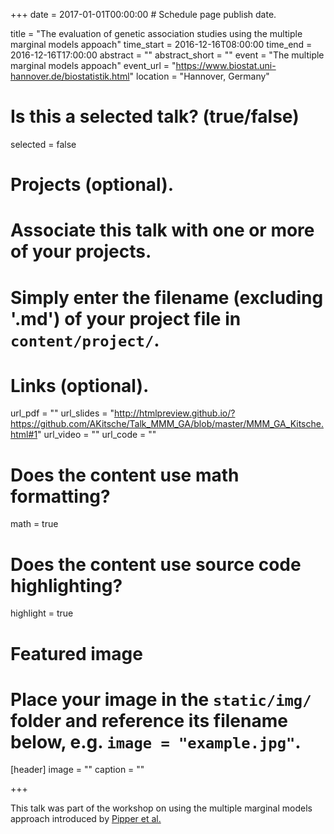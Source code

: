+++
date = 2017-01-01T00:00:00  # Schedule page publish date.

title = "The evaluation of genetic association studies using the multiple marginal models appoach"
time_start = 2016-12-16T08:00:00
time_end = 2016-12-16T17:00:00
abstract = ""
abstract_short = ""
event = "The multiple marginal models appoach"
event_url = "https://www.biostat.uni-hannover.de/biostatistik.html"
location = "Hannover, Germany"


# Is this a selected talk? (true/false)
selected = false

# Projects (optional).
#   Associate this talk with one or more of your projects.
#   Simply enter the filename (excluding '.md') of your project file in `content/project/`.

# Links (optional).
url_pdf = ""
url_slides = "http://htmlpreview.github.io/?https://github.com/AKitsche/Talk_MMM_GA/blob/master/MMM_GA_Kitsche.html#1"
url_video = ""
url_code = ""

# Does the content use math formatting?
math = true

# Does the content use source code highlighting?
highlight = true

# Featured image
# Place your image in the `static/img/` folder and reference its filename below, e.g. `image = "example.jpg"`.
[header]
image = ""
caption = ""

+++

This talk was part of the workshop on using the multiple marginal models approach introduced by [Pipper et al.](http://onlinelibrary.wiley.com/doi/10.1111/j.1467-9876.2011.01005.x/abstract)
